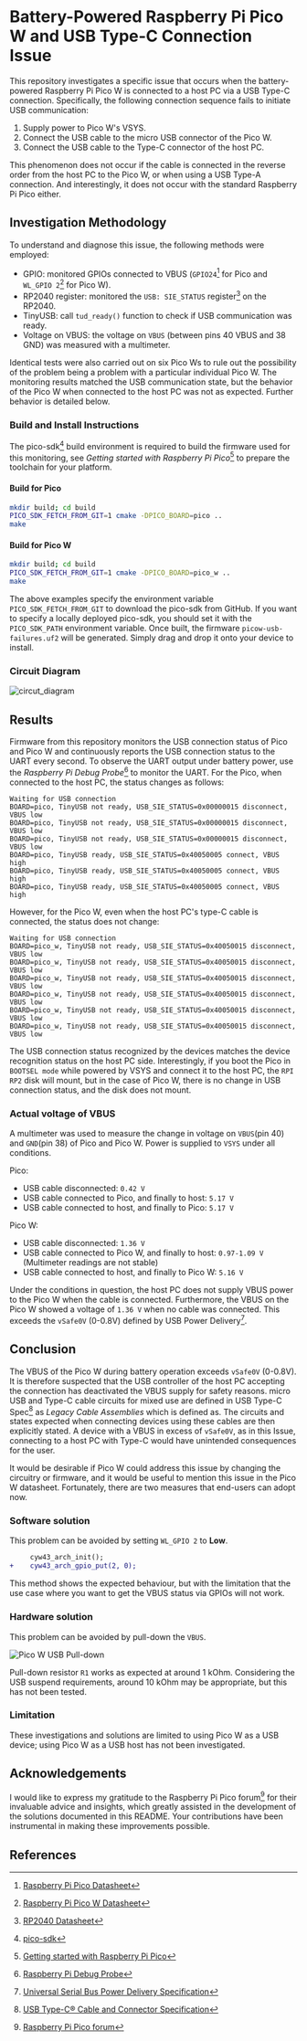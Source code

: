 # Battery-Powered Raspberry Pi Pico W and USB Type-C Connection Issue

This repository investigates a specific issue that occurs when the battery-powered Raspberry Pi Pico W is connected to a host PC via a USB Type-C connection. Specifically, the following connection sequence fails to initiate USB communication:

1. Supply power to Pico W's VSYS.
2. Connect the USB cable to the micro USB connector of the Pico W.
3. Connect the USB cable to the Type-C connector of the host PC.

This phenomenon does not occur if the cable is connected in the reverse order from the host PC to the Pico W, or when using a USB Type-A connection. And interestingly, it does not occur with the standard Raspberry Pi Pico either.

## Investigation Methodology

To understand and diagnose this issue, the following methods were employed:

- GPIO: monitored GPIOs connected to VBUS (`GPIO24`[^1] for Pico and `WL_GPIO 2`[^2] for Pico W).
- RP2040 register: monitored the `USB: SIE_STATUS` register[^3] on the RP2040.
- TinyUSB: call `tud_ready()` function to check if USB communication was ready.
- Voltage on VBUS: the voltage on `VBUS` (between pins 40 VBUS and 38 GND) was measured with a multimeter.

Identical tests were also carried out on six Pico Ws to rule out the possibility of the problem being a problem with a particular individual Pico W.
The monitoring results matched the USB communication state, but the behavior of the Pico W when connected to the host PC was not as expected. Further behavior is detailed below.

### Build and Install Instructions

The pico-sdk[^4] build environment is required to build the firmware used for this monitoring, see  _Getting started with Raspberry Pi Pico_[^5] to prepare the toolchain for your platform.

#### Build for Pico

```bash
mkdir build; cd build
PICO_SDK_FETCH_FROM_GIT=1 cmake -DPICO_BOARD=pico ..
make
```

#### Build for Pico W

```bash
mkdir build; cd build
PICO_SDK_FETCH_FROM_GIT=1 cmake -DPICO_BOARD=pico_w ..
make
```

The above examples specify the environment variable `PICO_SDK_FETCH_FROM_GIT` to download the pico-sdk from GitHub. If you want to specify a locally deployed pico-sdk, you should set it with the `PICO_SDK_PATH` environment variable.
Once built, the firmware `picow-usb-failures.uf2` will be generated. Simply drag and drop it onto your device to install.

### Circuit Diagram

![circut_diagram](https://github.com/oyama/pico-w-usb-failures/assets/27072/064b206d-8506-4cf4-a0ed-b6e6422890a5)

## Results

Firmware from this repository monitors the USB connection status of Pico and Pico W and continuously reports the USB connection status to the UART every second.
To observe the UART output under battery power, use the _Raspberry Pi Debug Probe_[^6] to monitor the UART.
For the Pico, when connected to the host PC, the status changes as follows:
```
Waiting for USB connection
BOARD=pico, TinyUSB not ready, USB_SIE_STATUS=0x00000015 disconnect, VBUS low
BOARD=pico, TinyUSB not ready, USB_SIE_STATUS=0x00000015 disconnect, VBUS low
BOARD=pico, TinyUSB not ready, USB_SIE_STATUS=0x00000015 disconnect, VBUS low
BOARD=pico, TinyUSB ready, USB_SIE_STATUS=0x40050005 connect, VBUS high
BOARD=pico, TinyUSB ready, USB_SIE_STATUS=0x40050005 connect, VBUS high
BOARD=pico, TinyUSB ready, USB_SIE_STATUS=0x40050005 connect, VBUS high
```
However, for the Pico W, even when the host PC's type-C cable is connected, the status does not change:
```
Waiting for USB connection
BOARD=pico_w, TinyUSB not ready, USB_SIE_STATUS=0x40050015 disconnect, VBUS low
BOARD=pico_w, TinyUSB not ready, USB_SIE_STATUS=0x40050015 disconnect, VBUS low
BOARD=pico_w, TinyUSB not ready, USB_SIE_STATUS=0x40050015 disconnect, VBUS low
BOARD=pico_w, TinyUSB not ready, USB_SIE_STATUS=0x40050015 disconnect, VBUS low
BOARD=pico_w, TinyUSB not ready, USB_SIE_STATUS=0x40050015 disconnect, VBUS low
BOARD=pico_w, TinyUSB not ready, USB_SIE_STATUS=0x40050015 disconnect, VBUS low
```

The USB connection status recognized by the devices matches the device recognition status on the host PC side. Interestingly, if you boot the Pico in `BOOTSEL mode` while powered by VSYS and connect it to the host PC, the `RPI RP2` disk will mount, but in the case of Pico W, there is no change in USB connection status, and the disk does not mount.

### Actual voltage of VBUS

A multimeter was used to measure the change in voltage on `VBUS`(pin 40) and `GND`(pin 38) of Pico and Pico W. Power is supplied to `VSYS` under all conditions.

Pico:

- USB cable disconnected: `0.42 V`
- USB cable connected to Pico, and finally to host: `5.17 V`
- USB cable connected to host, and finally to Pico: `5.17 V`

Pico W:

- USB cable disconnected: `1.36 V`
- USB cable connected to Pico W, and finally to host: `0.97-1.09 V` (Multimeter readings are not stable)
- USB cable connected to host, and finally to Pico W: `5.16 V`

Under the conditions in question, the host PC does not supply VBUS power to the Pico W when the cable is connected.
Furthermore, the VBUS on the Pico W showed a voltage of `1.36 V` when no cable was connected. This exceeds the `vSafe0V` (0-0.8V) defined by USB Power Delivery[^7].

## Conclusion

The VBUS of the Pico W during battery operation exceeds `vSafe0V` (0-0.8V). It is therefore suspected that the USB controller of the host PC accepting the connection has deactivated the VBUS supply for safety reasons. micro USB and Type-C cable circuits for mixed use are defined in USB Type-C Spec[^8] as _Legacy Cable Assemblies_ which is defined as. The circuits and states expected when connecting devices using these cables are then explicitly stated. A device with a VBUS in excess of `vSafe0V`, as in this Issue, connecting to a host PC with Type-C would have unintended consequences for the user.

It would be desirable if Pico W could address this issue by changing the circuitry or firmware, and it would be useful to mention this issue in the Pico W datasheet. Fortunately, there are two measures that end-users can adopt now.

### Software solution

This problem can be avoided by setting `WL_GPIO 2` to __Low__.
```diff
     cyw43_arch_init();
+    cyw43_arch_gpio_put(2, 0);
```
This method shows the expected behaviour, but with the limitation that the use case where you want to get the VBUS status via GPIOs will not work.

### Hardware solution

This problem can be avoided by pull-down the `VBUS`.

![Pico W USB Pull-down](https://github.com/oyama/pico-w-usb-failures/assets/27072/bc719325-4708-4c03-8ac4-2c62f3b2c0bb)

Pull-down resistor `R1` works as expected at around 1 kOhm. Considering the USB suspend requirements, around 10 kOhm may be appropriate, but this has not been tested.

### Limitation

These investigations and solutions are limited to using Pico W as a USB device; using Pico W as a USB host has not been investigated.

## Acknowledgements

I would like to express my gratitude to the Raspberry Pi Pico forum[^9] for their invaluable advice and insights, which greatly assisted in the development of the solutions documented in this README. Your contributions have been instrumental in making these improvements possible.

## References

[^1]: [Raspberry Pi Pico Datasheet](https://datasheets.raspberrypi.com/pico/pico-datasheet.pdf)
[^2]: [Raspberry Pi Pico W Datasheet](https://datasheets.raspberrypi.com/picow/pico-w-datasheet.pdf)
[^3]: [RP2040 Datasheet](https://datasheets.raspberrypi.com/rp2040/rp2040-datasheet.pdf)
[^4]: [pico-sdk](https://github.com/raspberrypi/pico-sdk)
[^5]: [Getting started with Raspberry Pi Pico](https://datasheets.raspberrypi.com/pico/getting-started-with-pico.pdf)
[^6]: [Raspberry Pi Debug Probe](https://www.raspberrypi.com/documentation/microcontrollers/debug-probe.html) 
[^7]: [Universal Serial Bus Power Delivery Specification](https://usb.org/document-library/usb-power-delivery)
[^8]: [USB Type-C® Cable and Connector Specification](https://www.usb.org/document-library/usb-type-cr-cable-and-connector-specification-release-23)
[^9]: [Raspberry Pi Pico forum](https://forums.raspberrypi.com/viewtopic.php?t=370292)
